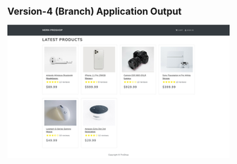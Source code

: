 ## Version-4 (Branch) Application Output

![prjectscreenshoot!](frontend/public/project_screenshoot/version-4_home_page.png)
